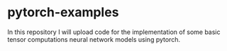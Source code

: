 # pytorch-examples
In this repository I will upload code for the implementation of some basic tensor computations neural network models using pytorch.
